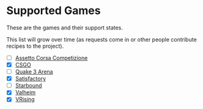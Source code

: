 # Supported Games

These are the games and their support states.

This list will grow over time (as requests come in or other people contribute recipes to the project).

- [ ] [Assetto Corsa Competizione](./guides/games/assetto_corsa_competizione.md)
- [x] [CSGO](./guides/games/csgo.md)
- [ ] [Quake 3 Arena](./guides/games/q3arena.md)
- [x] [Satisfactory](./guides/games/satisfactory.md)
- [ ] [Starbound](./guides/games/starbound.md)
- [x] [Valheim](./guides/games/valheim.md)
- [x] [VRising](./guides/games/vrising.md)
